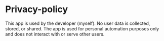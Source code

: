 # Privacy-policy

This app is used by the developer (myself).
No user data is collected, stored, or shared.
The app is used for personal automation purposes only and does not interact with or serve other users.
